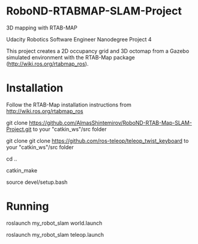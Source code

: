 # RoboND-RTABMAP-SLAM-Project
3D mapping with RTAB-MAP  

Udacity Robotics Software Engineer Nanodegree Project 4 

This project creates a 2D occupancy grid and 3D octomap from a Gazebo simulated environment with the RTAB-Map package (http://wiki.ros.org/rtabmap_ros).

# Installation

  Follow the RTAB-Map installation instructions from http://wiki.ros.org/rtabmap_ros
  
  git clone https://github.com/AlmasShintemirov/RoboND-RTAB-Map-SLAM-Project.git to your "catkin_ws"/src folder
  
  git clone git clone https://github.com/ros-teleop/teleop_twist_keyboard to your "catkin_ws"/src folder
  
  cd ..
  
  catkin_make
  
  source devel/setup.bash

# Running

roslaunch my_robot_slam world.launch

roslaunch my_robot_slam teleop.launch

